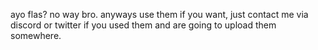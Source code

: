 ayo flas? no way bro. anyways use them if you want, just contact me via discord or twitter if you used them and are going to upload them somewhere.
